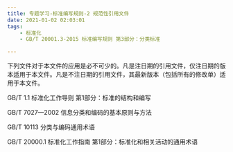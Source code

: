 ```yaml
---
title: 专题学习-标准编写规则-2 规范性引用文件
date: 2021-01-02 02:03:01
tags: 
	- 标准化
	- GB/T 20001.3-2015 标准编写规则 第3部分：分类标准

---
```


下列文件对于本文件的应用是必不可少的。凡是注日期的引用文件，仅注日期的版本适用于本文件。凡是不注日期的引用文件，其最新版本（包括所有的修改单）适用于本文件。

GB/T 1.1 标准化工作导则 第1部分：标准的结构和编写

GB/T 7027—2002 信息分类和编码的基本原则与方法

GB/T 10113 分类与编码通用术语

GB/T 20000.1 标准化工作指南 第1部分：标准化和相关活动的通用术语


